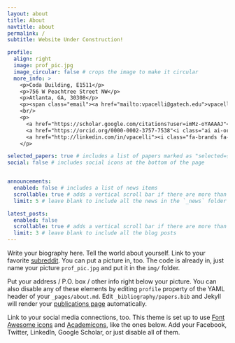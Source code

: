 ```yaml
---
layout: about
title: About
navtitle: about
permalink: /
subtitle: Website Under Construction!

profile:
  align: right
  image: prof_pic.jpg
  image_circular: false # crops the image to make it circular
  more_info: >
    <p>Coda Building, E1511</p>
    <p>756 W Peachtree Street NW</p>
    <p>Atlanta, GA, 30308</p>
    <p><span class="email"><a href="mailto:vpacelli@gatech.edu">vpacelli@gatech.edu</a></span></p>
    <br/>
    <p>
      <a href="https://scholar.google.com/citations?user=imMz-oYAAAAJ"<i class="ai ai-google-scholar ai-2x"></i></a>
      <a href="https://orcid.org/0000-0002-3757-7538"<i class="ai ai-orcid ai-2x"></i></a>
      <a href="http://linkedin.com/in/vpacelli"><i class="fa-brands fa-linkedin-in fa-2x"></i></a>
    </p>

selected_papers: true # includes a list of papers marked as "selected={true}"
social: false # includes social icons at the bottom of the page


announcements:
  enabled: false # includes a list of news items
  scrollable: true # adds a vertical scroll bar if there are more than 3 news items
  limit: 5 # leave blank to include all the news in the `_news` folder

latest_posts:
  enabled: false
  scrollable: true # adds a vertical scroll bar if there are more than 3 new posts items
  limit: 3 # leave blank to include all the blog posts
---
```


Write your biography here. Tell the world about yourself. Link to your favorite [subreddit](http://reddit.com). You can put a picture in, too. The code is already in, just name your picture `prof_pic.jpg` and put it in the `img/` folder.

Put your address / P.O. box / other info right below your picture. You can also disable any of these elements by editing `profile` property of the YAML header of your `_pages/about.md`. Edit `_bibliography/papers.bib` and Jekyll will render your [publications page](/al-folio/publications/) automatically.

Link to your social media connections, too. This theme is set up to use [Font Awesome icons](https://fontawesome.com/) and [Academicons](https://jpswalsh.github.io/academicons/), like the ones below. Add your Facebook, Twitter, LinkedIn, Google Scholar, or just disable all of them.
